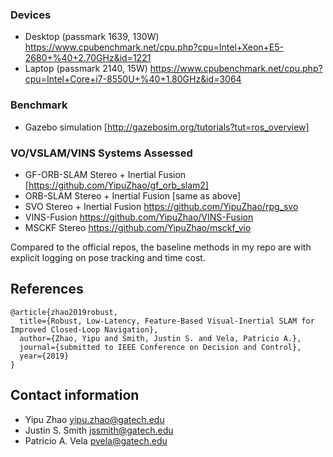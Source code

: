 ### Devices
- Desktop (passmark 1639, 130W) https://www.cpubenchmark.net/cpu.php?cpu=Intel+Xeon+E5-2680+%40+2.70GHz&id=1221
- Laptop (passmark 2140, 15W) https://www.cpubenchmark.net/cpu.php?cpu=Intel+Core+i7-8550U+%40+1.80GHz&id=3064

### Benchmark
- Gazebo simulation [http://gazebosim.org/tutorials?tut=ros_overview]

### VO/VSLAM/VINS Systems Assessed
- GF-ORB-SLAM Stereo + Inertial Fusion [https://github.com/YipuZhao/gf_orb_slam2]
- ORB-SLAM Stereo + Inertial Fusion [same as above]
- SVO Stereo + Inertial Fusion https://github.com/YipuZhao/rpg_svo
- VINS-Fusion https://github.com/YipuZhao/VINS-Fusion
- MSCKF Stereo https://github.com/YipuZhao/msckf_vio

Compared to the official repos, the baseline methods in my repo are with explicit logging on pose tracking and time cost.

## References

	@article{zhao2019robust,
	  title={Robust, Low-Latency, Feature-Based Visual-Inertial SLAM for Improved Closed-Loop Navigation},
	  author={Zhao, Yipu and Smith, Justin S. and Vela, Patricio A.},
	  journal={submitted to IEEE Conference on Decision and Control},
	  year={2019}
	}	

## Contact information

- Yipu Zhao		yipu.zhao@gatech.edu
- Justin S. Smith   jssmith@gatech.edu
- Patricio A. Vela	pvela@gatech.edu
